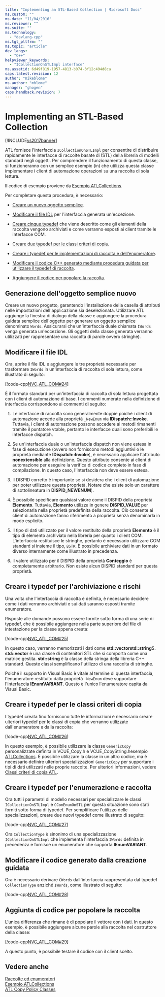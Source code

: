 ```yaml
---
title: "Implementing an STL-Based Collection | Microsoft Docs"
ms.custom: ""
ms.date: "11/04/2016"
ms.reviewer: ""
ms.suite: ""
ms.technology: 
  - "devlang-cpp"
ms.tgt_pltfrm: ""
ms.topic: "article"
dev_langs: 
  - "C++"
helpviewer_keywords: 
  - "ICollectionOnSTLImpl interface"
ms.assetid: 6d49f819-1957-4813-b074-3f12c494d8ca
caps.latest.revision: 12
author: "mikeblome"
ms.author: "mblome"
manager: "ghogen"
caps.handback.revision: 7
---
```

# Implementing an STL-Based Collection
[!INCLUDE[vs2017banner](../assembler/inline/includes/vs2017banner.md)]

ATL fornisce l'interfaccia `ICollectionOnSTLImpl` per consentire di distribuire rapidamente le interfacce di raccolte basate di \(STL\) della libreria di modelli standard negli oggetti.  Per comprendere il funzionamento di questa classe, si funzioneranno con un semplice esempio \(in\) che utilizza questa classe implementare i client di automazione operazioni su una raccolta di sola lettura.  
  
 Il codice di esempio proviene da [Esempio ATLCollections](../top/visual-cpp-samples.md).  
  
 Per completare questa procedura, è necessario:  
  
-   [Creare un nuovo oggetto semplice](#vccongenerating_an_object).  
  
-   [Modificare il file IDL](#vcconedit_the_idl) per l'interfaccia generata un'eccezione.  
  
-   [Creare cinque typedef](#vcconstorage_and_exposure_typedefs) che viene descritto come gli elementi della raccolta vengono archiviati e come verranno esposti ai client tramite le interfacce COM.  
  
-   [Creare due typedef per le classi criteri di copia](#vcconcopy_classes).  
  
-   [Creare i typedef per le implementazioni di raccolta e dell'enumeratore](#vcconenumeration_and_collection).  
  
-   [Modificare il codice C\+\+ generato mediante procedura guidata per utilizzare il typedef di raccolta](#vcconedit_the_generated_code).  
  
-   [Aggiungere il codice per popolare la raccolta](#vcconpopulate_the_collection).  
  
##  <a name="vccongenerating_an_object"></a> Generazione dell'oggetto semplice nuovo  
 Creare un nuovo progetto, garantendo l'installazione della casella di attributi nelle impostazioni dell'applicazione sia deselezionata.  Utilizzare ATL aggiunge la finestra di dialogo della classe e aggiungere la procedura guidata semplice dell'oggetto per generare un oggetto semplice denominato `Words`.  Assicurarsi che un'interfaccia duale chiamata `IWords` venga generata un'eccezione.  Gli oggetti della classe generata verranno utilizzati per rappresentare una raccolta di parole ovvero stringhe\).  
  
##  <a name="vcconedit_the_idl"></a> Modificare il file IDL  
 Ora, aprire il file IDL e aggiungere le tre proprietà necessarie per trasformare `IWords` in un'interfaccia di raccolta di sola lettura, come illustrato di seguito:  
  
 [!code-cpp[NVC_ATL_COM#24](../atl/codesnippet/CPP/implementing-an-stl-based-collection_1.idl)]  
  
 È il formato standard per un'interfaccia di raccolta di sola lettura progettata con i client di automazione di base.  I commenti numerate nella definizione di interfaccia corrispondono ai commenti di seguito:  
  
1.  Le interfacce di raccolta sono generalmente doppie poiché i client di automazione accede alla proprietà `_NewEnum` via **IDispatch::Invoke**.  Tuttavia, i client di automazione possono accedere ai metodi rimanenti tramite il puntatore vtable, pertanto le interfacce duali sono preferibili le interfacce dispatch.  
  
2.  Se un'interfaccia duale o un'interfaccia dispatch non viene estesa in fase di esecuzione \(ovvero non forniscono metodi aggiuntivi o le proprietà mediante **IDispatch::Invoke**\), è necessario applicare l'attributo **nonextensible** alla definizione.  Questo attributo consente ai client di automazione per eseguire la verifica di codice completo in fase di compilazione.  In questo caso, l'interfaccia non deve essere estesa.  
  
3.  Il DISPID corretto è importante se si desidera che i client di automazione per poter utilizzare questa proprietà.  Notare che esiste solo un carattere di sottolineatura in **DISPID\_NEWENUM**\).  
  
4.  È possibile specificare qualsiasi valore come il DISPID della proprietà **Elemento**.  Tuttavia, **Elemento** utilizza in genere **DISPID\_VALUE** per selezionarla nella proprietà predefinita della raccolta.  Ciò consente ai client di automazione fanno riferimento a proprietà senza denominarla in modo esplicito.  
  
5.  Il tipo di dati utilizzato per il valore restituito della proprietà **Elemento** è il tipo di elemento archiviato nella libreria per quanto i client COM.  L'interfaccia restituisce le stringhe, pertanto è necessario utilizzare COM standard si insieme il tipo, `BSTR`.  È possibile archiviare dati in un formato diverso internamente come illustrato in precedenza.  
  
6.  Il valore utilizzato per il DISPID della proprietà **Conteggio** è completamente arbitrario.  Non esiste alcun DISPID standard per questa proprietà.  
  
##  <a name="vcconstorage_and_exposure_typedefs"></a> Creare i typedef per l'archiviazione e rischi  
 Una volta che l'interfaccia di raccolta è definita, è necessario decidere come i dati verranno archiviati e sui dati saranno esposti tramite enumeratore.  
  
 Risposte alle domande possono essere fornite sotto forma di una serie di typedef, che è possibile aggiungere nella parte superiore del file di intestazione per la classe appena creata:  
  
 [!code-cpp[NVC_ATL_COM#25](../atl/codesnippet/CPP/implementing-an-stl-based-collection_2.h)]  
  
 In questo caso, verranno memorizzati i dati come **std::vectorstd::string**S.  **std::vector** è una classe di contenitori STL che si comporta come una matrice gestita.  **std::string** è la classe della stringa della libreria C\+\+ standard.  Queste classi semplificano l'utilizzo di una raccolta di stringhe.  
  
 Poiché il supporto in Visual Basic è vitale al termine di questa interfaccia, l'enumeratore restituito dalla proprietà `_NewEnum` deve supportare l'interfaccia **IEnumVARIANT**.  Questo è l'unico l'enumeratore capita da Visual Basic.  
  
##  <a name="vcconcopy_classes"></a> Creare i typedef per le classi criteri di copia  
 I typedef creata fino forniscono tutte le informazioni è necessario creare ulteriori typedef per le classi di copia che verranno utilizzate dall'enumeratore e dalla raccolta:  
  
 [!code-cpp[NVC_ATL_COM#26](../atl/codesnippet/CPP/implementing-an-stl-based-collection_3.h)]  
  
 In questo esempio, è possibile utilizzare la classe `GenericCopy` personalizzate definita in VCUE\_Copy.h e VCUE\_CopyString.hesempio [ATLCollections](../top/visual-cpp-samples.md).  È possibile utilizzare la classe in un altro codice, ma è necessario definire ulteriori specializzazioni `GenericCopy` per supportare i tipi di dati utilizzati nelle proprie raccolte.  Per ulteriori informazioni, vedere [Classi criteri di copia ATL](../atl/atl-copy-policy-classes.md).  
  
##  <a name="vcconenumeration_and_collection"></a> Creare i typedef per l'enumerazione e raccolta  
 Ora tutti i parametri di modello necessari per specializzare le classi `ICollectionOnSTLImpl` e `CComEnumOnSTL` per questa situazione sono stati forniti sotto forma di typedef.  Per semplificare l'utilizzo delle specializzazioni, creare due nuovi typedef come illustrato di seguito:  
  
 [!code-cpp[NVC_ATL_COM#27](../atl/codesnippet/CPP/implementing-an-stl-based-collection_4.h)]  
  
 Ora `CollectionType` è sinonimo di una specializzazione `ICollectionOnSTLImpl` che implementa l'interfaccia `IWords` definita in precedenza e fornisce un enumeratore che supporta **IEnumVARIANT**.  
  
##  <a name="vcconedit_the_generated_code"></a> Modificare il codice generato dalla creazione guidata  
 Ora è necessario derivare `CWords` dall'interfaccia rappresentata dal typedef `CollectionType` anziché `IWords`, come illustrato di seguito:  
  
 [!code-cpp[NVC_ATL_COM#28](../atl/codesnippet/CPP/implementing-an-stl-based-collection_5.h)]  
  
##  <a name="vcconpopulate_the_collection"></a> Aggiunta di codice per popolare la raccolta  
 L'unica differenza che rimane è di popolare il vettore con i dati.  In questo esempio, è possibile aggiungere alcune parole alla raccolta nel costruttore della classe:  
  
 [!code-cpp[NVC_ATL_COM#29](../atl/codesnippet/CPP/implementing-an-stl-based-collection_6.h)]  
  
 A questo punto, è possibile testare il codice con il client scelto.  
  
## Vedere anche  
 [Raccolte ed enumeratori](../atl/atl-collections-and-enumerators.md)   
 [Esempio ATLCollections](../top/visual-cpp-samples.md)   
 [ATL Copy Policy Classes](../atl/atl-copy-policy-classes.md)